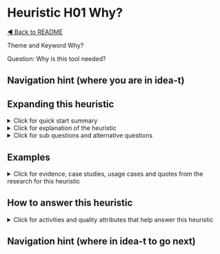 # Heuristic H01 Why?

[◄ Back to README](.../README.md)

Theme and Keyword Why?

Question: Why is this tool needed?

## Navigation hint (where you are in idea-t)

## Expanding this heuristic
<details close>
  <summary>Click for quick start summary
  </summary> 

some words of summary

</details>

<details close>
  <summary>Click for explanation of the heuristic
  </summary> 

some words of explanation

</details>

<details close>
  
  <summary>Click for sub questions and alternative questions
  </summary> 

### Sub questions and alternative questions

### Role-based alternative questions

For tool users: Why do we need this tool?

For tool suppliers: 
- Why do our customers need this tool?
- Why do we want to supply this tool?

### Not? 
Why not? 

- What are the reasons we might not need this tool?

### Else?
Why else?



</details>

## Examples

<details close>
  
  <summary>Click for evidence, case studies, usage cases and quotes from the research for this heuristic
  </summary> 
  
### Usage cases

### Case studies examples

### Quotes from research participants


</details>

## How to answer this heuristic

<details close>
  
  <summary>Click for activities and quality attributes that help answer this heuristic
  </summary> 
  
### Activities
### Quality Attributes


</details>

## Navigation hint (where in idea-t to go next)


